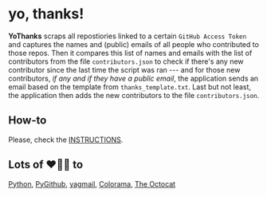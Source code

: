 # yo, thanks!

**YoThanks** scraps all repostiories linked to a certain `GitHub Access Token` and captures the names and (public) emails of all people who contributed to those repos. Then it compares this list of names and emails with the list of contributors from the file `contributors.json` to check if there's any new contributor since the last time the script was ran --- and for those new contributors, *if any and if they have a public email*, the application sends an email based on the template from `thanks_template.txt`. Last but not least, the application then adds the new contributors to the file `contributors.json`.

## How-to
Please, check the [INSTRUCTIONS](https://github.com/42piratas/yothanks/blob/master/INSTRUCTIONS).

## Lots of :heart::yellow_heart::blue_heart: to
[Python](https://www.python.org), [PyGithub](https://pypi.org/project/PyGithub/), [yagmail](http://pygithub.readthedocs.io),  [Colorama](https://pypi.org/project/colorama/), [The Octocat](https://github.com/octocat) 
